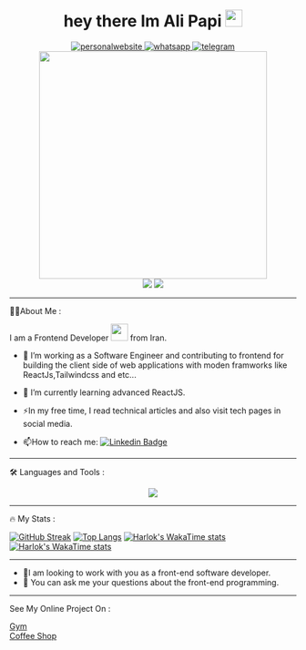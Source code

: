 <div id="header" align="center">
    <h1>
  hey there Im Ali Papi 
  <img src="https://media.giphy.com/media/hvRJCLFzcasrR4ia7z/giphy.gif" width="30px"/>
</h1>
      <div id="badges">
          <a href="https://alipapideveloper.ir">
              <img src="https://img.shields.io/badge/website-000000?style=for-the-badge&logo=About.me&logoColor=white" alt="personalwebsite"/>
          </a>
    <a href="">
        <img src="https://img.shields.io/badge/WhatsApp-25D366?style=for-the-badge&logo=whatsapp&logoColor=white" alt="whatsapp" />
    </a>
    <a href="https://t.me/disayres">
        <img src="https://img.shields.io/badge/Telegram-2CA5E0?style=for-the-badge&logo=telegram&logoColor=white" alt="telegram"  />
    </a>
</div>
  <img src="https://media4.giphy.com/media/3kPDmoWdBpQPNhCnUG/giphy.gif" width="400"/>


  <div align=center">
    <img src="https://komarev.com/ghpvc/?username=disayres&label=PROFILE+VIEWS" />
      <img src="https://wakatime.com/badge/disayres/018c648b-ecfa-46ce-9f5c-4c74f9345b16.svg" />
</div>
</div>

---

:man_technologist:About Me :

I am a Frontend Developer  <img src="https://media.giphy.com/media/WUlplcMpOCEmTGBtBW/giphy.gif" width="30"> from Iran.
- :telescope: I’m working as a Software Engineer and contributing to frontend for building the client side of web applications with moden framworks like ReactJs,Tailwindcss and etc...

- :seedling: I’m currently learning advanced ReactJS.

- :zap:In my free time, I read technical articles and also visit tech pages in social media.

- :mailbox:How to reach me: [![Linkedin Badge](https://img.shields.io/badge/-disayres-yellow?style=flat&logo=Linkedin&logoColor=white)]("https://www.github.com/disayres")

---

:hammer_and_wrench: Languages and Tools :

<p align="center">
  <a href="https://skillicons.dev">
    <img src="https://skillicons.dev/icons?i=html,css,tailwind,js,react,bootstrap,github,npm" />
  </a>
</p>

---

:fire: My Stats :

[![GitHub Streak](https://streak-stats.demolab.com/?user=disayres&theme=dark)](https://git.io/streak-stats)
[![Top Langs](https://github-readme-stats.vercel.app/api/top-langs/?username=disayres&layout=pie)](https://github.com/anuraghazra/github-readme-stats)
[![Harlok's WakaTime stats](https://github-readme-stats.vercel.app/api/wakatime?username=disayres)](https://github.com/anuraghazra/github-readme-stats)
[![Harlok's WakaTime stats](https://github-readme-stats.vercel.app/api/wakatime?username=ffflabs)](https://github.com/anuraghazra/github-readme-stats)

---


- 👯I am looking to work with you as a front-end software developer.
- 💬 You can ask me your questions about the front-end programming.

---

See My Online Project On :
<div id="Projects">
    <div>
    <a href="https://disayres.github.io/gym/">Gym</a>
        </div>
    <div>
    <a href="https://disayres.github.io/Coofee-Shop/">Coffee Shop</a>
    </div>
</div>
